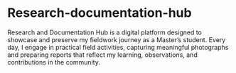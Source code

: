 # Research-documentation-hub
Research and Documentation Hub is a digital platform designed to showcase and preserve my fieldwork journey as a Master’s student. Every day, I engage in practical field activities, capturing meaningful photographs and preparing reports that reflect my learning, observations, and contributions in the community.
